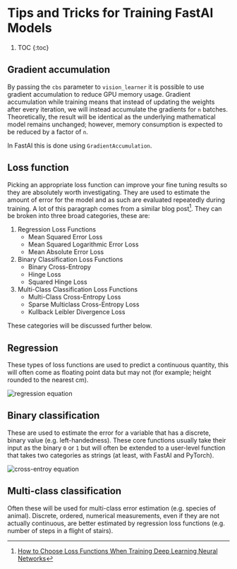 # Tips and Tricks for Training FastAI Models

1. TOC
{:toc}

## Gradient accumulation
By passing the `cbs` parameter to `vision_learner` it is possible to use gradient accumulation to reduce GPU memory usage. Gradient accumulation while training means that instead of updating the weights after every iteration, we will instead accumulate the gradients for `n` batches. Theoretically, the result will be identical as the underlying mathematical model remains unchanged; however, memory consumption is expected to be reduced by a factor of `n`.

In FastAI this is done using `GradientAccumulation`.


## Loss function
Picking an appropriate loss function can improve your fine tuning results so they are absolutely worth investigating. They are used to estimate the amount of error for the model and as such are evaluated repeatedly during training. A lot of this paragraph comes from a similar blog post[^1]. They can be broken into three broad categories, these are:

1. Regression Loss Functions
    - Mean Squared Error Loss
    - Mean Squared Logarithmic Error Loss
    - Mean Absolute Error Loss
2. Binary Classification Loss Functions
    - Binary Cross-Entropy
    - Hinge Loss
    - Squared Hinge Loss
3. Multi-Class Classification Loss Functions
    - Multi-Class Cross-Entropy Loss
    - Sparse Multiclass Cross-Entropy Loss
    - Kullback Leibler Divergence Loss

These categories will be discussed further below.

## Regression
These types of loss functions are used to predict a continuous quantity, this will often come as floating point data but may not (for example; height rounded to the nearest cm).

![regression equation](https://wikimedia.org/api/rest_v1/media/math/render/svg/ae01f23f2ed2814c7db94e1fdc952732f5ca533a)

## Binary classification
These are used to estimate the error for a variable that has a discrete, binary value (e.g. left-handedness). These core functions usually take their input as the binary `0` or `1` but will often be extended to a user-level function that takes two categories as strings (at least, with FastAI and PyTorch).

![cross-entroy equation](https://wikimedia.org/api/rest_v1/media/math/render/svg/c6b895514e10a3ce88773852cba1cb1e248ed763)

## Multi-class classification
Often these will be used for multi-class error estimation (e.g. species of animal). Discrete, ordered, numerical measurements, even if they are not actually continuous, are better estimated by regression loss functions (e.g. number of steps in a flight of stairs).

[^1]:[How to Choose Loss Functions When Training Deep Learning Neural Networks](https://machinelearningmastery.com/how-to-choose-loss-functions-when-training-deep-learning-neural-networks/)
